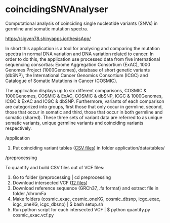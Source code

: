 # coincidingSNVAnalyser

Computational analysis of coinciding single nucleotide variants (SNVs) in germline and somatic mutation spectra.

https://sigven78.shinyapps.io/thesisApp/

In short this application is a tool for analysing and comparing the mutation spectra in normal DNA variation and DNA variation related to cancer. In order to do this, the application use processed data from five international sequencing consortias: Exome Aggregation Consortium (ExAC), 1000 Genomes Project (1000Genomes), database of short genetic variants (dbSNP), the International Cancer Genomics Consortium (ICGC) and Catalogue of Somatic Mutations in Cancer (COSMIC).

The application displays up to six different comparisons, COSMIC & 1000Genomes, COSMIC & ExAC, COSMIC & dbSNP, ICGC & 1000Genomes, ICGC & ExAC and ICGC & dbSNP. Furthermore, variants of each comparison are categorized into groups, first those that only occur in germline, second, those that occur in somatic and third, those that occur in both germline and somatic (shared). These three sets of variant data are referred to as unique somatic variants, unique germline variants and coinciding variants respectively.


/application

1. Put coinciding variant tables ([CSV files](https://drive.google.com/drive/folders/0B6GfJ6vekOM9QnJSRFVDVmZyODA?usp=sharing)) in folder application/data/tables/

/preprocessing

To quantify and build CSV files out of VCF files:
1. Go to folder /preprocessing | cd preprocessing
2. Download intersected VCF ([12 files](https://drive.google.com/drive/folders/0B6GfJ6vekOM9SVU4TlJvbzRQYms?usp=sharing))  
3. Download reference sequence (GRCh37, .fa format) and extract file in folder /chromFa  
4. Make folders (cosmic_exac, cosmic_oneKG, cosmic_dbsnp, icgc_exac, icgc_oneKG, icgc_dbsnp) | $ bash setup.sh
5. Run python script for each intersected VCF | $ python quantify.py cosmic_exac.vcf.py 







